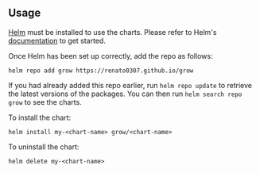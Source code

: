 ## Usage

[Helm](https://helm.sh) must be installed to use the charts.  Please refer to
Helm's [documentation](https://helm.sh/docs) to get started.

Once Helm has been set up correctly, add the repo as follows:

```
helm repo add grow https://renato0307.github.io/grow 
```

If you had already added this repo earlier, run `helm repo update` to retrieve
the latest versions of the packages.  You can then run `helm search repo
grow` to see the charts.

To install the <chart-name> chart:

```
helm install my-<chart-name> grow/<chart-name>
```

To uninstall the chart:

```
helm delete my-<chart-name>
```